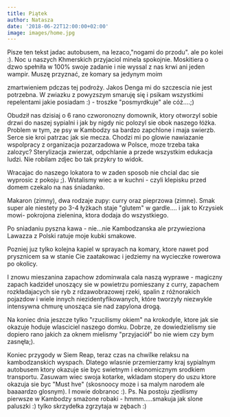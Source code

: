 ```yaml
---
title: Piątek
author: Natasza
date: '2018-06-22T12:00:00+02:00'
image: images/home.jpg
---
```

Pisze ten tekst jadac autobusem, na lezaco,"nogami do przodu". ale po kolei :). Noc u naszych Khmerskich przyjaciol minela spokojnie. Moskitiera o dzwo spełniła w 100% swoje zadanie i nie wyssal z nas krwi ani jeden wampir. Muszę przyznać, ze komary sa jedynym moim 

zmartwieniem pdczas tej podroży. Jakos Denga mi do szczescia nie jest potrzebna. W zwiazku z powyzszym smaruję się i psikam wszystkimi repelentami jakie posiadam :) - troszke "posmyrdkuje" ale cóż....;)

Obudził nas dzisiaj o 6 rano czworonozny domownik, ktory otworzyl sobie drzwi do naszej sypialni i jak by nigdy nic polozyl sie obok naszego łóżka. Problem w tym, ze psy w Kambodzy sa bardzo zapchlone i maja swierzb. Serce sie kroi patrzac jak sie mecza. Chodzi mi po glowie nawiazanie wspolpracy z organizacja pozarzadowa w Polsce, moze trzeba taka zalozyc? Sterylizacja zwierzat, odpchlanie a przede wszystkim edukacja ludzi. Nie robilam zdjec bo tak przykry to widok. 

Wracajac do naszego lokatora to w zaden sposob nie chcial dac sie wyprosic z pokoju ;). Wstalismy wiec a w kuchni - czyli klepisku przed domem czekalo na nas śniadanko. 

Makaron (zimny), dwa rodzaje  zupy: curry oraz pieprzowa (zimne). Smak super ale niestety po 3-4 łyżkach staje "glutem" w gardle.... i jak to Krzysiek mowi- pokrojona zielenina, ktora dodaja do wszystkiego.

Po sniadaniu pyszna kawa - nie...nie Kambodzanska ale przywieziona Lawazza z Polski ratuje moje kubki smakowe.

Pozniej juz tylko kolejna kapiel w sprayach na komary, ktore nawet pod prysznicem sa w stanie Cie zaatakowac i jedziemy na wycieczke rowerowa po okolicy.

I znowu mieszanina zapachow zdominwala cala naszą  wyprawe - magiczny zapach kadzideł unoszący sie w powietrzu pomieszany z curry, zapachem rozkładajacych sie ryb z rdzawobrazowej rzeki, spalin z różnorakich pojazdow i wiele innych niezidentyfikowanych, które tworzyły niezwykle intensywna chmurę unosząca sie nad zapylona drogą. 

Na koniec dnia jeszcze tylko "rzucilismy okiem" na krokodyle, ktore jak sie okazuje hoduje wlasciciel naszego domku. Dobrze, ze dowiedzielismy sie dopiero rano jakich za oknem mielismy "przyjaciół" bo nie wiem czy bym zasnęła;).

Koniec przygody w Siem Reap, teraz czas na chwilke relaksu na kambodzanskich wyspach. Dlatego wlasnie przemierzamy kraj sypialnym autobusem ktory okazuje sie byc swietnym i ekonomicznym srodkiem transportu. Zasuwam wiec swoja kotarke, wkladam stopery do uszu ktore okazuja sie byc "Must hve" (skosnoocy moze i sa malym narodem ale baaaardzo glosnym). I mowie dobranoc :). Ps. Na postoju zjedlismy pierwsze w Kambodzy smażone robaki - hmmm.....smakuja jak slone paluszki :) tylko skrzydełka zgrzytaja w zębach  :)
